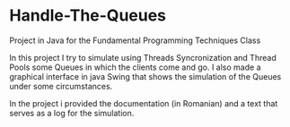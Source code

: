 # Handle-The-Queues
Project in Java for the Fundamental Programming Techniques Class

In this project I try to simulate using Threads Syncronization and Thread Pools some Queues in which the clients come and go.
I also made a graphical interface in java Swing that shows the simulation of the Queues under some circumstances.

In the project i provided the documentation (in Romanian) and a text that serves as a log for the simulation.